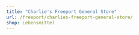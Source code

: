 ```yaml
---
title: "Charlie's Freeport General Store"
url: /freeport/charlies-freeport-general-store/
shop: Lebensmittel
---
```

